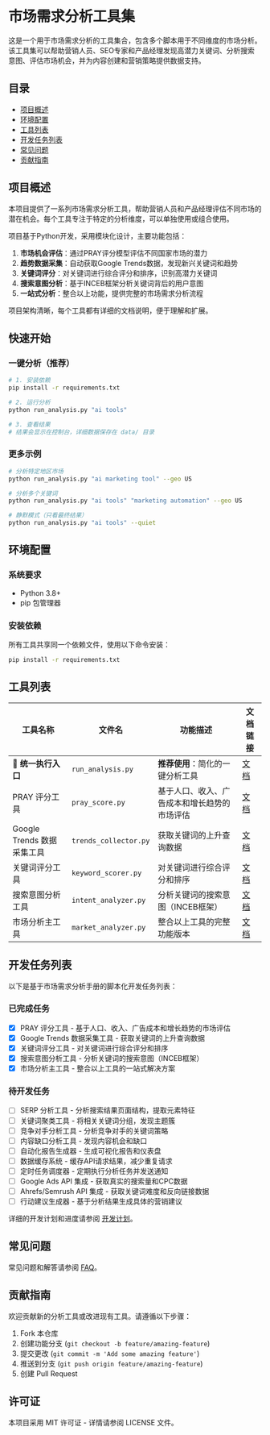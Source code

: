 # 市场需求分析工具集

这是一个用于市场需求分析的工具集合，包含多个脚本用于不同维度的市场分析。该工具集可以帮助营销人员、SEO专家和产品经理发现高潜力关键词、分析搜索意图、评估市场机会，并为内容创建和营销策略提供数据支持。

## 目录

- [项目概述](#项目概述)
- [环境配置](#环境配置)
- [工具列表](#工具列表)
- [开发任务列表](#开发任务列表)
- [常见问题](#常见问题)
- [贡献指南](#贡献指南)

## 项目概述

本项目提供了一系列市场需求分析工具，帮助营销人员和产品经理评估不同市场的潜在机会。每个工具专注于特定的分析维度，可以单独使用或组合使用。

项目基于Python开发，采用模块化设计，主要功能包括：

1. **市场机会评估**：通过PRAY评分模型评估不同国家市场的潜力
2. **趋势数据采集**：自动获取Google Trends数据，发现新兴关键词和趋势
3. **关键词评分**：对关键词进行综合评分和排序，识别高潜力关键词
4. **搜索意图分析**：基于INCEB框架分析关键词背后的用户意图
5. **一站式分析**：整合以上功能，提供完整的市场需求分析流程

项目架构清晰，每个工具都有详细的文档说明，便于理解和扩展。

## 快速开始

### 一键分析（推荐）

```bash
# 1. 安装依赖
pip install -r requirements.txt

# 2. 运行分析
python run_analysis.py "ai tools"

# 3. 查看结果
# 结果会显示在控制台，详细数据保存在 data/ 目录
```

### 更多示例

```bash
# 分析特定地区市场
python run_analysis.py "ai marketing tool" --geo US

# 分析多个关键词
python run_analysis.py "ai tools" "marketing automation" --geo US

# 静默模式（只看最终结果）
python run_analysis.py "ai tools" --quiet
```

## 环境配置

### 系统要求

- Python 3.8+
- pip 包管理器

### 安装依赖

所有工具共享同一个依赖文件，使用以下命令安装：

```bash
pip install -r requirements.txt
```

## 工具列表

| 工具名称 | 文件名 | 功能描述 | 文档链接 |
|---------|-------|---------|---------|
| **🚀 统一执行入口** | `run_analysis.py` | **推荐使用**：简化的一键分析工具 | [文档](docs/市场分析主工具.md) |
| PRAY 评分工具 | `pray_score.py` | 基于人口、收入、广告成本和增长趋势的市场评估 | [文档](docs/PRAY_评分工具.md) |
| Google Trends 数据采集工具 | `trends_collector.py` | 获取关键词的上升查询数据 | [文档](docs/Google_Trends_数据采集工具.md) |
| 关键词评分工具 | `keyword_scorer.py` | 对关键词进行综合评分和排序 | [文档](docs/关键词评分工具.md) |
| 搜索意图分析工具 | `intent_analyzer.py` | 分析关键词的搜索意图（INCEB框架） | [文档](docs/搜索意图分析工具.md) |
| 市场分析主工具 | `market_analyzer.py` | 整合以上工具的完整功能版本 | [文档](docs/市场分析主工具.md) |

## 开发任务列表

以下是基于市场需求分析手册的脚本化开发任务列表：

### 已完成任务
- [x] PRAY 评分工具 - 基于人口、收入、广告成本和增长趋势的市场评估
- [x] Google Trends 数据采集工具 - 获取关键词的上升查询数据
- [x] 关键词评分工具 - 对关键词进行综合评分和排序
- [x] 搜索意图分析工具 - 分析关键词的搜索意图（INCEB框架）
- [x] 市场分析主工具 - 整合以上工具的一站式解决方案

### 待开发任务
- [ ] SERP 分析工具 - 分析搜索结果页面结构，提取元素特征
- [ ] 关键词聚类工具 - 将相关关键词分组，发现主题簇
- [ ] 竞争对手分析工具 - 分析竞争对手的关键词策略
- [ ] 内容缺口分析工具 - 发现内容机会和缺口
- [ ] 自动化报告生成器 - 生成可视化报告和仪表盘
- [ ] 数据缓存系统 - 缓存API请求结果，减少重复请求
- [ ] 定时任务调度器 - 定期执行分析任务并发送通知
- [ ] Google Ads API 集成 - 获取真实的搜索量和CPC数据
- [ ] Ahrefs/Semrush API 集成 - 获取关键词难度和反向链接数据
- [ ] 行动建议生成器 - 基于分析结果生成具体的营销建议

详细的开发计划和进度请参阅 [开发计划](docs/开发计划.md)。

## 常见问题

常见问题和解答请参阅 [FAQ](docs/FAQ.md)。

## 贡献指南

欢迎贡献新的分析工具或改进现有工具。请遵循以下步骤：

1. Fork 本仓库
2. 创建功能分支 (`git checkout -b feature/amazing-feature`)
3. 提交更改 (`git commit -m 'Add some amazing feature'`)
4. 推送到分支 (`git push origin feature/amazing-feature`)
5. 创建 Pull Request

## 许可证

本项目采用 MIT 许可证 - 详情请参阅 LICENSE 文件。